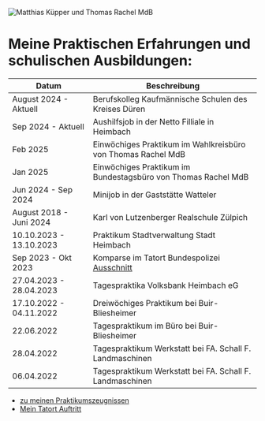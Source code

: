 ![Matthias Küpper und Thomas Rachel MdB](https://cdn.glitch.global/8184a181-cd9c-42ec-828f-7bee6311f5b0/Praktikum_TR?v=1739962165986)
# Meine Praktischen Erfahrungen und schulischen Ausbildungen:

|Datum                   | Beschreibung                                               |
|------------------------|------------------------------------------------------------|
|August 2024 - Aktuell   |Berufskolleg Kaufmännische Schulen des Kreises Düren|
| Sep 2024 - Aktuell     |Aushilfsjob in der Netto Filliale in Heimbach|
| Feb 2025               |Einwöchiges Praktikum im Wahlkreisbüro von Thomas Rachel MdB| 
|Jan 2025                |Einwöchiges Praktikum im Bundestagsbüro von Thomas Rachel MdB|
|Jun 2024 - Sep 2024     |Minijob in der Gaststätte Watteler| 
|August 2018 - Juni 2024 |Karl von Lutzenberger Realschule Zülpich|
|10.10.2023 - 13.10.2023 |Praktikum Stadtverwaltung Stadt Heimbach| 
|Sep 2023 - Okt 2023     |Komparse im Tatort Bundespolizei [Ausschnitt](https://cdn.glitch.me/8184a181-cd9c-42ec-828f-7bee6311f5b0/Tatort-1.mp4?v=1750887870659)|
|27.04.2023 - 28.04.2023 |Tagespraktika Volksbank Heimbach eG|
|17.10.2022 - 04.11.2022 |Dreiwöchiges Praktikum bei Buir-Bliesheimer|  
|22.06.2022              |Tagespraktikum im Büro bei Buir-Bliesheimer|  
|28.04.2022              |Tagespraktikum Werkstatt bei FA. Schall F. Landmaschinen|  
|06.04.2022              |Tagespraktikum Werkstatt bei FA. Schall F. Landmaschinen|

- [zu meinen Praktikumszeugnissen](https://kuepper-matthias.glitch.me/secure)
- [Mein Tatort Auftritt](https://cdn.glitch.me/8184a181-cd9c-42ec-828f-7bee6311f5b0/Tatort-1.mp4?v=1750887870659)